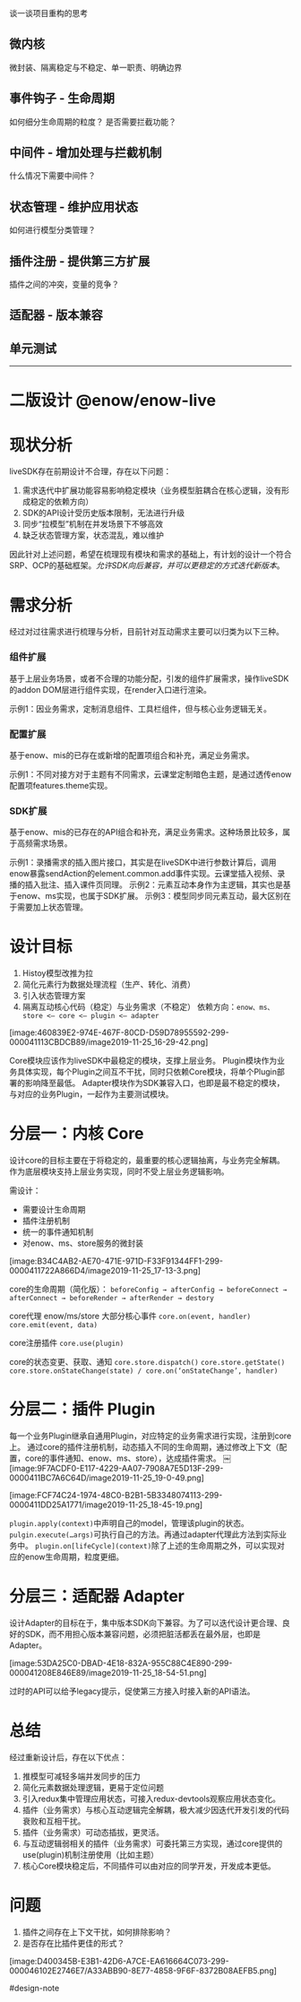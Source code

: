 谈一谈项目重构的思考

## 微内核

微封装、隔离稳定与不稳定、单一职责、明确边界

## 事件钩子 - 生命周期

如何细分生命周期的粒度？
是否需要拦截功能？

## 中间件 - 增加处理与拦截机制

什么情况下需要中间件？

## 状态管理 - 维护应用状态

如何进行模型分类管理？

## 插件注册 - 提供第三方扩展

插件之间的冲突，变量的竞争？

## 适配器 - 版本兼容

## 单元测试

----

# 二版设计 @enow/enow-live
# 现状分析
liveSDK存在前期设计不合理，存在以下问题：
1. 需求迭代中扩展功能容易影响稳定模块（业务模型脏耦合在核心逻辑，没有形成稳定的依赖方向）
2. SDK的API设计受历史版本限制，无法进行升级
3. 同步“拉模型”机制在并发场景下不够高效
4. 缺乏状态管理方案，状态混乱，难以维护

因此针对上述问题，希望在梳理现有模块和需求的基础上，有计划的设计一个符合SRP、OCP的基础框架。*允许SDK向后兼容，并可以更稳定的方式迭代新版本*。

# 需求分析
经过对过往需求进行梳理与分析，目前针对互动需求主要可以归类为以下三种。

### 组件扩展
基于上层业务场景，或者不合理的功能分配，引发的组件扩展需求，操作liveSDK的addon DOM层进行组件实现，在render入口进行渲染。

示例1：因业务需求，定制消息组件、工具栏组件，但与核心业务逻辑无关。

### 配置扩展
基于enow、mis的已存在或新增的配置项组合和补充，满足业务需求。

示例1：不同对接方对于主题有不同需求，云课堂定制暗色主题，是通过透传enow配置项features.theme实现。

### SDK扩展
基于enow、mis的已存在的API组合和补充，满足业务需求。这种场景比较多，属于高频需求场景。

示例1：录播需求的插入图片接口，其实是在liveSDK中进行参数计算后，调用enow暴露sendAction的element.common.add事件实现。云课堂插入视频、录播的插入批注、插入课件页同理。
示例2：元素互动本身作为主逻辑，其实也是基于enow、ms实现，也属于SDK扩展。
示例3：模型同步同元素互动，最大区别在于需要加上状态管理。

# 设计目标
1. Histoy模型改推为拉
2. 简化元素行为数据处理流程（生产、转化、消费）
3. 引入状态管理方案
4. 隔离互动核心代码（稳定）与业务需求（不稳定）
依赖方向：`enow、ms、store <— core <— plugin <— adapter`

[image:460839E2-974E-467F-80CD-D59D78955592-299-000041113CBDCB89/image2019-11-25_16-29-42.png]


Core模块应该作为liveSDK中最稳定的模块，支撑上层业务。
Plugin模块作为业务具体实现，每个Plugin之间互不干扰，同时只依赖Core模块，将单个Plugin部署的影响降至最低。
Adapter模块作为SDK兼容入口，也即是最不稳定的模块，与对应的业务Plugin，一起作为主要测试模块。

# 分层一：内核 Core
设计core的目标主要在于将稳定的，最重要的核心逻辑抽离，与业务完全解耦。作为底层模块支持上层业务实现，同时不受上层业务逻辑影响。

需设计：
* 需要设计生命周期
* 插件注册机制
* 统一的事件通知机制
* 对enow、ms、store服务的微封装

[image:B34C4AB2-AE70-471E-971D-F33F91344FF1-299-0000411722A866D4/image2019-11-25_17-13-3.png]


core的生命周期（简化版）：
`beforeConfig → afterConfig → beforeConnect → afterConnect → beforeRender → afterRender → destory`

core代理 enow/ms/store 大部分核心事件
`core.on(event, handler)`
`core.emit(event, data)`

core注册插件
`core.use(plugin)`

core的状态变更、获取、通知
`core.store.dispatch()`
`core.store.getState()`
`core.store.onStateChange(state) / core.on(‘onStateChange’, handler)`

# 分层二：插件 Plugin
每一个业务Plugin继承自通用Plugin，对应特定的业务需求进行实现，注册到core上。
通过core的插件注册机制，动态插入不同的生命周期，通过修改上下文（配置，core的事件通知、enow、ms、store），达成插件需求。
￼
[image:9F7ACDF0-E117-4229-AA07-7908A7E5D13F-299-0000411BC7A6C64D/image2019-11-25_19-0-49.png]

[image:FCF74C24-1974-48C0-B2B1-5B3348074113-299-0000411DD25A1771/image2019-11-25_18-45-19.png]

`plugin.apply(context)`中声明自己的model，管理该plugin的状态。
`pulgin.execute(…args)`可执行自己的方法。再通过adapter代理此方法到实际业务中。
`plugin.on[lifeCycle](context)`除了上述的生命周期之外，可以实现对应的enow生命周期，粒度更细。

# 分层三：适配器 Adapter
设计Adapter的目标在于，集中版本SDK向下兼容。为了可以迭代设计更合理、良好的SDK，而不用担心版本兼容问题，必须把脏活都丢在最外层，也即是Adapter。

[image:53DA25C0-DBAD-4E18-832A-955C88C4E890-299-000041208E846E89/image2019-11-25_18-54-51.png]

过时的API可以给予legacy提示，促使第三方接入时接入新的API语法。

# 总结
经过重新设计后，存在以下优点：
1. 推模型可减轻多端并发同步的压力
2. 简化元素数据处理逻辑，更易于定位问题
3. 引入redux集中管理应用状态，可接入redux-devtools观察应用状态变化。
4. 插件（业务需求）与核心互动逻辑完全解耦，极大减少因迭代开发引发的代码衰败和互相干扰。
5. 插件（业务需求）可动态插拔，更灵活。
6. 与互动逻辑弱相关的插件（业务需求）可委托第三方实现，通过core提供的use(plugin)机制注册使用（比如主题）
7. 核心Core模块稳定后，不同插件可以由对应的同学开发，开发成本更低。

# 问题
1. 插件之间存在上下文干扰，如何排除影响？
2. 是否存在比插件更佳的形式？

[image:D400345B-E3B1-42D6-A7CE-EA616664C073-299-000046102E2746E7/A33ABB90-8E77-4858-9F6F-8372B08AEFB5.png]


#design-note
